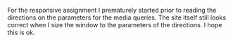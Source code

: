 For the responsive assignment I prematurely started prior to reading the directions on the parameters for the media queries. The site itself still looks correct when I size the window to the parameters of the directions. I hope this is ok. 

